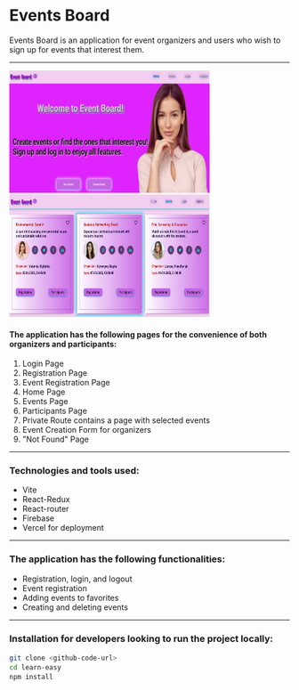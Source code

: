 # Events Board

Events Board is an application for event organizers and users who wish to sign
up for events that interest them.

---

<p>
  <img src="./src/assets/images/home.jpg" alt="Screenshot 1" width="360" height="220" style="margin-right: 10px;">
  <img src="./src/assets/images/events.jpg" alt="Screenshot 2" width="360" height="220">
</p>
    
#### The application has the following pages for the convenience of both organizers and participants:

1. Login Page
2. Registration Page
3. Event Registration Page
4. Home Page
5. Events Page
6. Participants Page
7. Private Route contains a page with selected events
8. Event Creation Form for organizers
9. "Not Found" Page

---

### Technologies and tools used:

- Vite
- React-Redux
- React-router
- Firebase
- Vercel for deployment

---

### The application has the following functionalities:

- Registration, login, and logout
- Event registration
- Adding events to favorites
- Creating and deleting events

---

### Installation for developers looking to run the project locally:

```bash
git clone <github-code-url>
cd learn-easy
npm install
```
